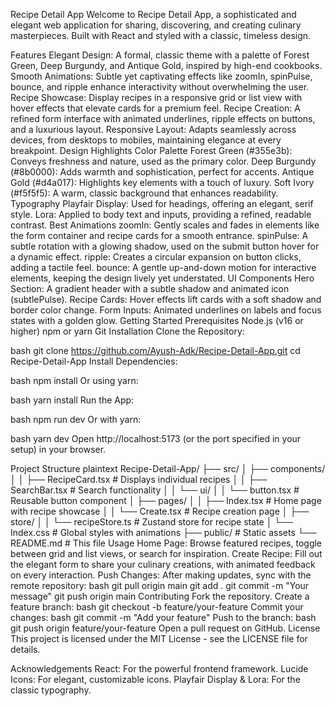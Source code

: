 

Recipe Detail App
Welcome to Recipe Detail App, a sophisticated and elegant web application for sharing, discovering, and creating culinary masterpieces. Built with React and styled with a classic, timeless design.

Features
Elegant Design: A formal, classic theme with a palette of Forest Green, Deep Burgundy, and Antique Gold, inspired by high-end cookbooks.
Smooth Animations: Subtle yet captivating effects like zoomIn, spinPulse, bounce, and ripple enhance interactivity without overwhelming the user.
Recipe Showcase: Display recipes in a responsive grid or list view with hover effects that elevate cards for a premium feel.
Recipe Creation: A refined form interface with animated underlines, ripple effects on buttons, and a luxurious layout.
Responsive Layout: Adapts seamlessly across devices, from desktops to mobiles, maintaining elegance at every breakpoint.
Design Highlights
Color Palette
Forest Green (#355e3b): Conveys freshness and nature, used as the primary color.
Deep Burgundy (#8b0000): Adds warmth and sophistication, perfect for accents.
Antique Gold (#d4a017): Highlights key elements with a touch of luxury.
Soft Ivory (#f5f5f5): A warm, classic background that enhances readability.
Typography
Playfair Display: Used for headings, offering an elegant, serif style.
Lora: Applied to body text and inputs, providing a refined, readable contrast.
Best Animations
zoomIn: Gently scales and fades in elements like the form container and recipe cards for a smooth entrance.
spinPulse: A subtle rotation with a glowing shadow, used on the submit button hover for a dynamic effect.
ripple: Creates a circular expansion on button clicks, adding a tactile feel.
bounce: A gentle up-and-down motion for interactive elements, keeping the design lively yet understated.
UI Components
Hero Section: A gradient header with a subtle shadow and animated icon (subtlePulse).
Recipe Cards: Hover effects lift cards with a soft shadow and border color change.
Form Inputs: Animated underlines on labels and focus states with a golden glow.
Getting Started
Prerequisites
Node.js (v16 or higher)
npm or yarn
Git
Installation
Clone the Repository:

bash
git clone https://github.com/Ayush-Adk/Recipe-Detail-App.git
cd Recipe-Detail-App
Install Dependencies:

bash
npm install
Or using yarn:

bash
yarn install
Run the App:

bash
npm run dev
Or with yarn:

bash
yarn dev
Open http://localhost:5173 (or the port specified in your setup) in your browser.

Project Structure
plaintext
Recipe-Detail-App/
├── src/
│   ├── components/
│   │   ├── RecipeCard.tsx    # Displays individual recipes
│   │   ├── SearchBar.tsx     # Search functionality
│   │   └── ui/
│   │       └── button.tsx    # Reusable button component
│   ├── pages/
│   │   ├── Index.tsx         # Home page with recipe showcase
│   │   └── Create.tsx        # Recipe creation page
│   ├── store/
│   │   └── recipeStore.ts    # Zustand store for recipe state
│   └── Index.css             # Global styles with animations
├── public/                   # Static assets
└── README.md                 # This file
Usage
Home Page: Browse featured recipes, toggle between grid and list views, or search for inspiration.
Create Recipe: Fill out the elegant form to share your culinary creations, with animated feedback on every interaction.
Push Changes: After making updates, sync with the remote repository:
bash
git pull origin main
git add .
git commit -m "Your message"
git push origin main
Contributing
Fork the repository.
Create a feature branch:
bash
git checkout -b feature/your-feature
Commit your changes:
bash
git commit -m "Add your feature"
Push to the branch:
bash
git push origin feature/your-feature
Open a pull request on GitHub.
License
This project is licensed under the MIT License - see the LICENSE file for details.

Acknowledgements
React: For the powerful frontend framework.
Lucide Icons: For elegant, customizable icons.
Playfair Display & Lora: For the classic typography.
